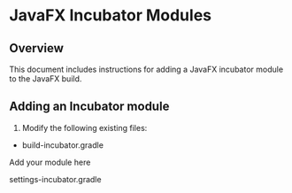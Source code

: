 # JavaFX Incubator Modules

## Overview

This document includes instructions for adding a JavaFX incubator module to the JavaFX build.

## Adding an Incubator module

1. Modify the following existing files:

* build-incubator.gradle

Add your module here

settings-incubator.gradle
